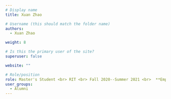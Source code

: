 ```yaml
---
# Display name
title: Xuan Zhao

# Username (this should match the folder name)
authors:
  - Xuan Zhao

weight: 8

# Is this the primary user of the site?
superuser: false

website: ""

# Role/position
role: Master's Student <br> RIT <br> Fall 2020--Summer 2021 <br>  **Employment** -- Sohu <br> **Position** -- UX Researcher/Designer
user_groups:
  - Alumni
---
```

